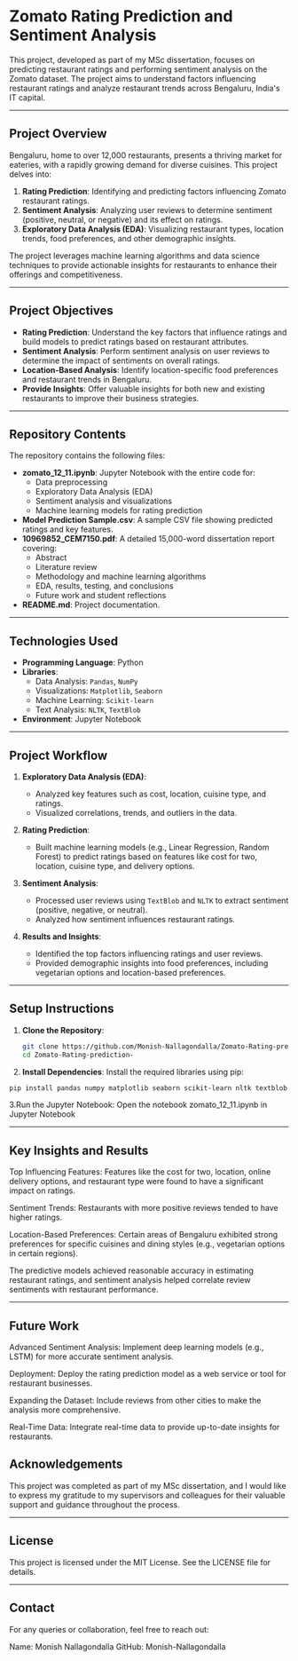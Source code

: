 # Zomato Rating Prediction and Sentiment Analysis

This project, developed as part of my MSc dissertation, focuses on predicting restaurant ratings and performing sentiment analysis on the Zomato dataset. The project aims to understand factors influencing restaurant ratings and analyze restaurant trends across Bengaluru, India's IT capital.

---

## **Project Overview**

Bengaluru, home to over 12,000 restaurants, presents a thriving market for eateries, with a rapidly growing demand for diverse cuisines. This project delves into:

1. **Rating Prediction**: Identifying and predicting factors influencing Zomato restaurant ratings.
2. **Sentiment Analysis**: Analyzing user reviews to determine sentiment (positive, neutral, or negative) and its effect on ratings.
3. **Exploratory Data Analysis (EDA)**: Visualizing restaurant types, location trends, food preferences, and other demographic insights.

The project leverages machine learning algorithms and data science techniques to provide actionable insights for restaurants to enhance their offerings and competitiveness.

---

## **Project Objectives**

- **Rating Prediction**: Understand the key factors that influence ratings and build models to predict ratings based on restaurant attributes.
- **Sentiment Analysis**: Perform sentiment analysis on user reviews to determine the impact of sentiments on overall ratings.
- **Location-Based Analysis**: Identify location-specific food preferences and restaurant trends in Bengaluru.
- **Provide Insights**: Offer valuable insights for both new and existing restaurants to improve their business strategies.

---

## **Repository Contents**

The repository contains the following files:

- **zomato_12_11.ipynb**: Jupyter Notebook with the entire code for:
  - Data preprocessing
  - Exploratory Data Analysis (EDA)
  - Sentiment analysis and visualizations
  - Machine learning models for rating prediction
- **Model Prediction Sample.csv**: A sample CSV file showing predicted ratings and key features.
- **10969852_CEM7150.pdf**: A detailed 15,000-word dissertation report covering:
  - Abstract
  - Literature review
  - Methodology and machine learning algorithms
  - EDA, results, testing, and conclusions
  - Future work and student reflections
- **README.md**: Project documentation.

---

## **Technologies Used**

- **Programming Language**: Python
- **Libraries**:
  - Data Analysis: `Pandas`, `NumPy`
  - Visualizations: `Matplotlib`, `Seaborn`
  - Machine Learning: `Scikit-learn`
  - Text Analysis: `NLTK`, `TextBlob`
- **Environment**: Jupyter Notebook

---

## **Project Workflow**

1. **Exploratory Data Analysis (EDA)**:
   - Analyzed key features such as cost, location, cuisine type, and ratings.
   - Visualized correlations, trends, and outliers in the data.

2. **Rating Prediction**:
   - Built machine learning models (e.g., Linear Regression, Random Forest) to predict ratings based on features like cost for two, location, cuisine type, and delivery options.

3. **Sentiment Analysis**:
   - Processed user reviews using `TextBlob` and `NLTK` to extract sentiment (positive, negative, or neutral).
   - Analyzed how sentiment influences restaurant ratings.

4. **Results and Insights**:
   - Identified the top factors influencing ratings and user reviews.
   - Provided demographic insights into food preferences, including vegetarian options and location-based preferences.

---

## **Setup Instructions**

1. **Clone the Repository**:
   ```bash
   git clone https://github.com/Monish-Nallagondalla/Zomato-Rating-prediction-.git
   cd Zomato-Rating-prediction-
   
2. **Install Dependencies**: Install the required libraries using pip:
  ```bash
  pip install pandas numpy matplotlib seaborn scikit-learn nltk textblob
  ```
3.Run the Jupyter Notebook: Open the notebook zomato_12_11.ipynb in Jupyter Notebook
  
---

## **Key Insights and Results**

Top Influencing Features: Features like the cost for two, location, online delivery options, and restaurant type were found to have a significant impact on ratings.

Sentiment Trends: Restaurants with more positive reviews tended to have higher ratings.

Location-Based Preferences: Certain areas of Bengaluru exhibited strong preferences for specific cuisines and dining styles (e.g., vegetarian options in certain regions).

The predictive models achieved reasonable accuracy in estimating restaurant ratings, and sentiment analysis helped correlate review sentiments with restaurant performance.

---

## **Future Work**
Advanced Sentiment Analysis: Implement deep learning models (e.g., LSTM) for more accurate sentiment analysis.

Deployment: Deploy the rating prediction model as a web service or tool for restaurant businesses.

Expanding the Dataset: Include reviews from other cities to make the analysis more comprehensive.

Real-Time Data: Integrate real-time data to provide up-to-date insights for restaurants.

## **Acknowledgements**
This project was completed as part of my MSc dissertation, and I would like to express my gratitude to my supervisors and colleagues for their valuable support and guidance throughout the process.

---
## **License**
This project is licensed under the MIT License. See the LICENSE file for details.

---

## **Contact**
For any queries or collaboration, feel free to reach out:

Name: Monish Nallagondalla
GitHub: Monish-Nallagondalla
